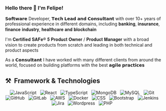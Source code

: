 ### Hello there 👋 I'm Felipe!

𝗦𝗼𝗳𝘁𝘄𝗮𝗿𝗲 Developer, 𝗧𝗲𝗰𝗵 𝗟𝗲𝗮𝗱 𝗮𝗻𝗱 𝗖𝗼𝗻𝘀𝘂𝗹𝘁𝗮𝗻𝘁 with over 10+ years of professional experience in different domains, including 𝐛𝐚𝐧𝐤𝐢𝐧𝐠, 𝐢𝐧𝐬𝐮𝐫𝐚𝐧𝐜𝐞, 𝐟𝐢𝐧𝐚𝐧𝐜𝐞 𝐢𝐧𝐝𝐮𝐬𝐭𝐫𝐲, 𝐡𝐞𝐚𝐥𝐭𝐡𝐜𝐚𝐫𝐞 𝐚𝐧𝐝 𝐛𝐥𝐨𝐜𝐤𝐜𝐡𝐚𝐢𝐧

I'm 𝐂𝐞𝐫𝐭𝐢𝐟𝐢𝐞𝐝 𝐒𝐀𝐅𝐞® 𝟓 𝐏𝐫𝐨𝐝𝐮𝐜𝐭 𝐎𝐰𝐧𝐞𝐫 / 𝐏𝐫𝐨𝐝𝐮𝐜𝐭 𝐌𝐚𝐧𝐚𝐠𝐞𝐫 with a broad vision to create products from scratch and leading in both technical and product aspects

As a 𝗖𝗼𝗻𝘀𝘂𝗹𝘁𝗮𝗻𝘁 I have worked with many different clients from around the world, focused on building platforms with the best 𝗮𝗴𝗶𝗹𝗲 𝗽𝗿𝗮𝗰𝘁𝗶𝗰𝗲𝘀

## ⚒️ &nbsp;Framework & Technologies

<p align="center">
  <img src="https://img.shields.io/badge/JavaScript-323330?style=for-the-badge&logo=javascript&logoColor=F7DF1E" alt="JavaScript" />&nbsp;&nbsp;
  <img src="https://img.shields.io/badge/React-007ACC?style=for-the-badge&logo=react&logoColor=white" alt="React" />&nbsp;&nbsp;
  <img src="https://img.shields.io/badge/TypeScript-007ACC?style=for-the-badge&logo=typescript&logoColor=white" alt="TypeScript" />&nbsp;&nbsp;
  <!--img src="https://img.shields.io/badge/Node.js-43853D?style=for-the-badge&logo=node.js&logoColor=white" alt="Node" />&nbsp;&nbsp; -->
  <img src="https://img.shields.io/badge/MongoDb-darkgreen?style=for-the-badge&logo=mongodb&logoColor=white" alt="MongoDB" />&nbsp;&nbsp;
  <img src="https://img.shields.io/badge/MySQL-005C84?style=for-the-badge&logo=mysql&logoColor=white" alt="MySQL" />&nbsp;&nbsp;
  <!--img src="https://img.shields.io/badge/PostgreSQL-316192?style=for-the-badge&logo=postgresql&logoColor=white" alt="PostgreSQL" />&nbsp;&nbsp; -->
  <img src="https://img.shields.io/badge/Git-F05032?style=for-the-badge&logo=git&logoColor=white" alt="Git" />&nbsp;&nbsp;
  <img src="https://img.shields.io/badge/github%20-%23000.svg?&style=for-the-badge&logo=github&logoColor=white" alt="GitHub" />&nbsp;&nbsp;
  <img src="https://img.shields.io/badge/GitLab-330F63?style=for-the-badge&logo=gitlab&logoColor=white" alt="GitLab" />&nbsp;&nbsp;  
  <img src="https://img.shields.io/badge/Amazon_AWS-FF9900?style=for-the-badge&logo=amazonaws&logoColor=white" alt="AWS" />&nbsp;&nbsp;
  <img src="https://img.shields.io/badge/Docker-2CA5E0?style=for-the-badge&logo=docker&logoColor=white" alt="Docker" />&nbsp;&nbsp;
  <!-- <img src="https://img.shields.io/badge/kubernetes-326ce5.svg?&style=for-the-badge&logo=kubernetes&logoColor=white" alt="Kubernetes" />&nbsp;&nbsp;   -->
  <!-- <img src="https://img.shields.io/badge/HTML5-E34F26?style=for-the-badge&logo=html5&logoColor=white" alt="HTML" />&nbsp;&nbsp; -->
  <img src="https://img.shields.io/badge/CSS3-1572B6?style=for-the-badge&logo=css3&logoColor=white" alt="CSS" />&nbsp;&nbsp;
  <img src="https://img.shields.io/badge/Bootstrap-563D7C?style=for-the-badge&logo=bootstrap&logoColor=white" alt="Bootstrap" />&nbsp;&nbsp;
  <img src="https://img.shields.io/badge/Jenkins-D24939?style=for-the-badge&logo=Jenkins&logoColor=white" alt="Jenkins" />&nbsp;&nbsp;
  <img src="https://img.shields.io/badge/Jira-0052CC?style=for-the-badge&logo=Jira&logoColor=white" alt="Jira" />&nbsp;&nbsp;
  <img src="https://img.shields.io/badge/Wordpress-blue?style=for-the-badge&logo=wordpress&logoColor=white" alt="Wordpress" />&nbsp;&nbsp;
    <img src="https://img.shields.io/badge/PHP-005C84?style=for-the-badge&logo=php&logoColor=white" alt="PHP" />&nbsp;&nbsp;
</p>

<!--
**FepAguilar/fepaguilar** is a ✨ _special_ ✨ repository because its `README.md` (this file) appears on your GitHub profile.

Here are some ideas to get you started:


- 🔭 I’m currently working on ...
- 🌱 I’m currently learning ...
- 👯 I’m looking to collaborate on ...
- 🤔 I’m looking for help with ...
- 💬 Ask me about ...
- 📫 How to reach me: ...
- 😄 Pronouns: ...
- ⚡ Fun fact: ...
-->
